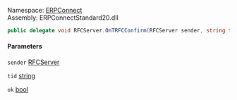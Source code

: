 
Namespace: [ERPConnect](index.md)  
Assembly: ERPConnectStandard20.dll  

```csharp
public delegate void RFCServer.OnTRFCConfirm(RFCServer sender, string tid, ref bool ok)
```

#### Parameters

`sender` [RFCServer](ERPConnect.RFCServer.md)

`tid` [string](https://learn.microsoft.com/dotnet/api/system.string)

`ok` [bool](https://learn.microsoft.com/dotnet/api/system.boolean)

